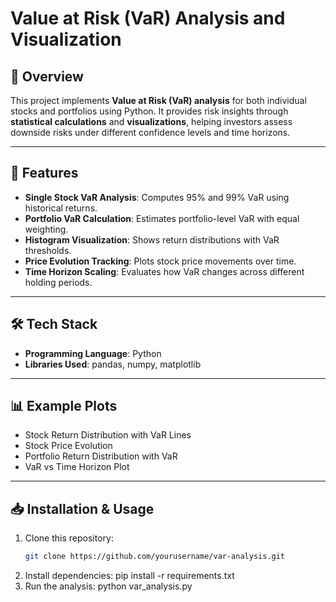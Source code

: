 # Value at Risk (VaR) Analysis and Visualization

## 📌 Overview
This project implements **Value at Risk (VaR) analysis** for both individual stocks and portfolios using Python. It provides risk insights through **statistical calculations** and **visualizations**, helping investors assess downside risks under different confidence levels and time horizons.

---

## 🚀 Features
- **Single Stock VaR Analysis**: Computes 95% and 99% VaR using historical returns.  
- **Portfolio VaR Calculation**: Estimates portfolio-level VaR with equal weighting.  
- **Histogram Visualization**: Shows return distributions with VaR thresholds.  
- **Price Evolution Tracking**: Plots stock price movements over time.  
- **Time Horizon Scaling**: Evaluates how VaR changes across different holding periods.  

---

## 🛠️ Tech Stack
- **Programming Language**: Python  
- **Libraries Used**: pandas, numpy, matplotlib  

---

## 📊 Example Plots
- Stock Return Distribution with VaR Lines  
- Stock Price Evolution  
- Portfolio Return Distribution with VaR  
- VaR vs Time Horizon Plot  

---

## 📥 Installation & Usage
1. Clone this repository:
   ```bash
   git clone https://github.com/yourusername/var-analysis.git
2. Install dependencies:
    pip install -r requirements.txt
3. Run the analysis:
    python var_analysis.py
